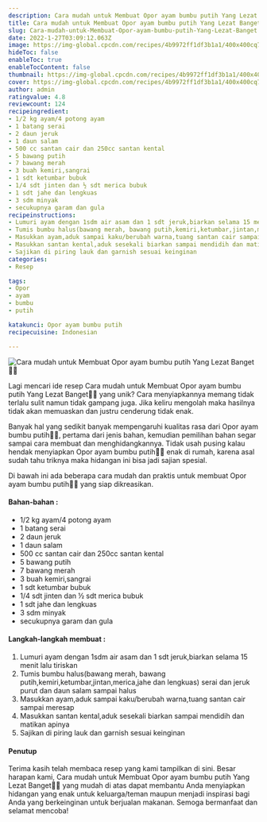 ```yaml
---
description: Cara mudah untuk Membuat Opor ayam bumbu putih Yang Lezat Banget"
title: Cara mudah untuk Membuat Opor ayam bumbu putih Yang Lezat Banget
slug: Cara-mudah-untuk-Membuat-Opor-ayam-bumbu-putih-Yang-Lezat-Banget
date: 2022-1-27T03:09:12.063Z
image: https://img-global.cpcdn.com/recipes/4b9972ff1df3b1a1/400x400cq70/photo.jpg
hideToc: false
enableToc: true
enableTocContent: false
thumbnail: https://img-global.cpcdn.com/recipes/4b9972ff1df3b1a1/400x400cq70/photo.jpg
cover: https://img-global.cpcdn.com/recipes/4b9972ff1df3b1a1/400x400cq70/photo.jpg
author: admin
ratingvalue: 4.8
reviewcount: 124
recipeingredient:
- 1/2 kg ayam/4 potong ayam
- 1 batang serai
- 2 daun jeruk
- 1 daun salam
- 500 cc santan cair dan 250cc santan kental
- 5 bawang putih
- 7 bawang merah
- 3 buah kemiri,sangrai
- 1 sdt ketumbar bubuk
- 1/4 sdt jinten dan ½ sdt merica bubuk
- 1 sdt jahe dan lengkuas
- 3 sdm minyak
- secukupnya garam dan gula
recipeinstructions:
- Lumuri ayam dengan 1sdm air asam dan 1 sdt jeruk,biarkan selama 15 menit lalu tiriskan
- Tumis bumbu halus(bawang merah, bawang putih,kemiri,ketumbar,jintan,merica,jahe dan lengkuas) serai dan jeruk purut dan daun salam sampai halus
- Masukkan ayam,aduk sampai kaku/berubah warna,tuang santan cair sampai meresap
- Masukkan santan kental,aduk sesekali biarkan sampai mendidih dan matikan apinya
- Sajikan di piring lauk dan garnish sesuai keinginan
categories:
- Resep

tags:
- Opor
- ayam
- bumbu
- putih

katakunci: Opor ayam bumbu putih
recipecuisine: Indonesian

---
```


![Cara mudah untuk Membuat Opor ayam bumbu putih Yang Lezat Banget👩‍🍳](https://img-global.cpcdn.com/recipes/4b9972ff1df3b1a1/400x400cq70/photo.jpg)

Lagi mencari ide resep Cara mudah untuk Membuat Opor ayam bumbu putih Yang Lezat Banget👩‍🍳 yang unik? Cara menyiapkannya memang tidak terlalu sulit namun tidak gampang juga. Jika keliru mengolah maka hasilnya tidak akan memuaskan dan justru cenderung tidak enak.

Banyak hal yang sedikit banyak mempengaruhi kualitas rasa dari Opor ayam bumbu putih👩‍🍳, pertama dari jenis bahan, kemudian pemilihan bahan segar sampai cara membuat dan menghidangkannya. Tidak usah pusing kalau hendak menyiapkan Opor ayam bumbu putih👩‍🍳 enak di rumah, karena asal sudah tahu triknya maka hidangan ini bisa jadi sajian spesial.

Di bawah ini ada beberapa cara mudah dan praktis untuk membuat Opor ayam bumbu putih👩‍🍳 yang siap dikreasikan.

<!--inarticleads1-->

#### Bahan-bahan :

- 1/2 kg ayam/4 potong ayam
- 1 batang serai
- 2 daun jeruk
- 1 daun salam
- 500 cc santan cair dan 250cc santan kental
- 5 bawang putih
- 7 bawang merah
- 3 buah kemiri,sangrai
- 1 sdt ketumbar bubuk
- 1/4 sdt jinten dan ½ sdt merica bubuk
- 1 sdt jahe dan lengkuas
- 3 sdm minyak
- secukupnya garam dan gula

<!--inarticleads2-->

#### Langkah-langkah membuat :

1. Lumuri ayam dengan 1sdm air asam dan 1 sdt jeruk,biarkan selama 15 menit lalu tiriskan
1. Tumis bumbu halus(bawang merah, bawang putih,kemiri,ketumbar,jintan,merica,jahe dan lengkuas) serai dan jeruk purut dan daun salam sampai halus
1. Masukkan ayam,aduk sampai kaku/berubah warna,tuang santan cair sampai meresap
1. Masukkan santan kental,aduk sesekali biarkan sampai mendidih dan matikan apinya
1. Sajikan di piring lauk dan garnish sesuai keinginan

#### Penutup

Terima kasih telah membaca resep yang kami tampilkan di sini. Besar harapan kami, Cara mudah untuk Membuat Opor ayam bumbu putih Yang Lezat Banget👩‍🍳 yang mudah di atas dapat membantu Anda menyiapkan hidangan yang enak untuk keluarga/teman maupun menjadi inspirasi bagi Anda yang berkeinginan untuk berjualan makanan. Semoga bermanfaat dan selamat mencoba!